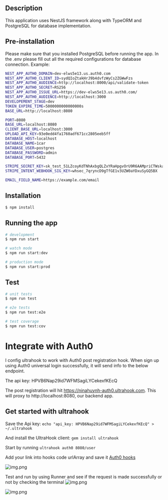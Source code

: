 ## Description

This application uses NestJS framework along with TypeORM and PostgreSQL for database implementation.

## Pre-installation
Please make sure that you installed PostgreSQL before running the app. In the .env please fill out all the required configurations for database connection.
Example:

```bash
NEST_APP_AUTH0_DOMAIN=dev-elws5e13.us.auth0.com
NEST_APP_AUTH0_CLIENT_ID=sydQIoZtakHrJ9b4dvfzWyCs2ZGWwFzs
NEST_APP_AUTH0_AUDIENCE=http://localhost:8000/api/validate-token
NEST_APP_AUTH0_SECRET=RS256
NEST_APP_AUTH0_ISSUE_URL=https://dev-elws5e13.us.auth0.com/
NEST_APP_AUTH0_AUDIENCE=http://localhost:3000
DEVELOPEMENT_STAGE=dev
TOKEN_EXPIRE_TIME=5000000000000000s
BASE_URL=http://localhost:8080

PORT=8080
BASE_URL=localhost:8080
CLIENT_BASE_URL=localhost:3000
UPLOAD_API_KEY=93e0edd4fa1760adf671cc2805eeb5ff
DATABASE_HOST=localhost
DATABASE_NAME=1car
DATABASE_USER=postgres
DATABASE_PASSWORD=admin
DATABASE_PORT=5432

STRIPE_SECRET_KEY=sk_test_51LZcoyKdTNhAxbgQLZxYRaHpgvOrU9R6AAMpriCTWskay8zV0JNSbVqDKrOFDNf4onQZNxdsL6B7fUHjwsUijUnH00bYI1i3B1
STRIPE_INTENT_WEBHOOK_SIG_KEY=whsec_7qryncD9gTfGE1v3UZW0aYDxuSyGQ5BX

EMAIL_FIELD_NAME=https://example.com/email
```

## Installation

```bash
$ npm install
```

## Running the app

```bash
# development
$ npm run start

# watch mode
$ npm run start:dev

# production mode
$ npm run start:prod
```

## Test

```bash
# unit tests
$ npm run test

# e2e tests
$ npm run test:e2e

# test coverage
$ npm run test:cov
```

# Integrate with Auth0

I config ultrahook to work with Auth0 post registration hook.
When sign up using Auth0 universal login successfully, it will send info to the below endpoint.

The api key: HPVB6Nap29id7WFMSagiLYCekexfKEcQ

The post registration will hit https://ninahuynh-auth0.ultrahook.com.
This will proxy to http://localhost:8080, our backend app.

## Get started with ultrahook

Save the Api key:
```echo "api_key: HPVB6Nap29id7WFMSagiLYCekexfKEcQ" > ~/.ultrahook```

And install the UltraHook client:
```gem install ultrahook```

Start by running ```ultrahook auth0 8080/user```

Add your link into hooks code urlArray and save
it [Auth0 hooks](https://manage.auth0.com/dashboard/us/dev-elws5e13/hooks)

![img.png](public/img.png)

Test and run by using Runner and see if the request is made successfully or not by checking the terminal
![img.png](public/img2.png)

![img.png](public/img3.png)
